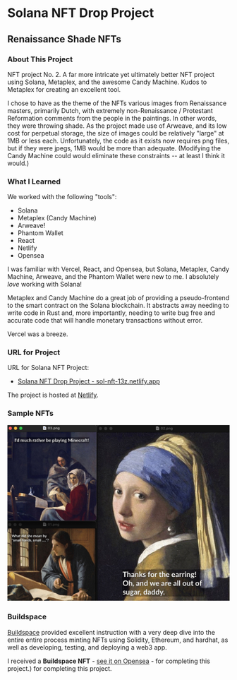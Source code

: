 # Solana NFT Drop Project

## Renaissance Shade NFTs

### About This Project

NFT project No. 2. A far more intricate yet ultimately better NFT project using Solana, Metaplex, and the awesome Candy Machine. Kudos to Metaplex for creating an excellent tool.

I chose to have as the theme of the NFTs various images from Renaissance masters, primarily Dutch, with extremely non-Renaissance / Protestant Reformation comments from the people in the paintings. In other words, they were throwing shade. As the project made use of Arweave, and its low cost for perpetual storage, the size of images could be relatively "large" at 1MB or less each. Unfortunately, the code as it exists now requires png files, but if they were jpegs, 1MB would be more than adequate. (Modifying the Candy Machine could would eliminate these constraints -- at least I think it would.)

### What I Learned

We worked with the following "tools":
- Solana
- Metaplex (Candy Machine)
- Arweave!
- Phantom Wallet
- React
- Netlify
- Opensea

I was familiar with Vercel, React, and Opensea, but Solana, Metaplex, Candy Machine, Arweave, and the Phantom Wallet were new to me. I absolutely *love* working with Solana!

Metaplex and Candy Machine do a great job of providing a pseudo-frontend to the smart contract on the Solana blockchain. It abstracts away needing to write code in Rust and, more importantly, needing to write bug free and accurate code that will handle monetary transactions without error. 

Vercel was a breeze.

### URL for Project

URL for Solana NFT Project:
- [Solana NFT Drop Project - sol-nft-13z.netlify.app](https://sol-nft-13z.netlify.app/)

The project is hosted at [Netlify](https://netlify.com).

### Sample NFTs

![Renaissance Shade NFTs](sample_images/sample_renaissance_shade_nfts.jpg)

### Buildspace

[Buildspace](https://buildspace.so) provided excellent instruction with a very deep dive into the entire entire process minting NFTs using Solidity, Ethereum, and hardhat, as well as developing, testing, and deploying a web3 app.  

I received a **Buildspace NFT** - [see it on Opensea](https://opensea.io/assets/matic/0x3cd266509d127d0eac42f4474f57d0526804b44e/5480) - for completing this project.) for completing this project.